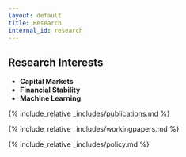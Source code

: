 ```yaml
---
layout: default
title: Research
internal_id: research
---
```


## Research Interests

- **Capital Markets**
- **Financial Stability**
- **Machine Learning**

{% include_relative _includes/publications.md %}

{% include_relative _includes/workingpapers.md %}

{% include_relative _includes/policy.md %}